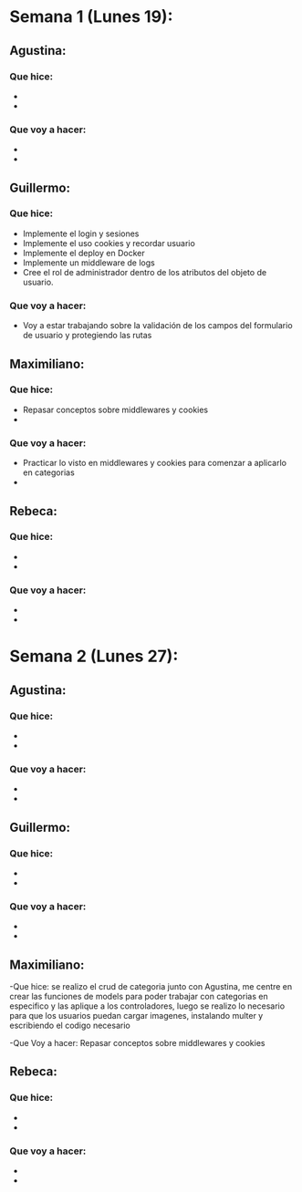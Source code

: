 # Semana 1 (Lunes 19):

## Agustina:
### Que hice: 
- 
- 
### Que voy a hacer:
- 
- 

## Guillermo:
### Que hice: 
- Implemente el login y sesiones
- Implemente el uso cookies y recordar usuario
- Implemente el deploy en Docker 
- Implemente un middleware de logs
- Cree el rol de administrador dentro de los atributos del objeto de usuario.
### Que voy a hacer:
- Voy a estar trabajando sobre la validación de los campos del formulario de usuario y protegiendo las rutas

## Maximiliano:
### Que hice: 
- Repasar conceptos sobre middlewares y cookies 
- 
### Que voy a hacer:
- Practicar lo visto en middlewares y cookies para comenzar a aplicarlo en categorias 
- 

## Rebeca:
### Que hice: 
- 
- 
### Que voy a hacer:
- 
- 


# Semana 2 (Lunes 27):

## Agustina:
### Que hice: 
- 
- 
### Que voy a hacer:
- 
- 

## Guillermo:
### Que hice: 
- 
- 
### Que voy a hacer:
- 
- 

## Maximiliano:
 -Que hice:
se realizo el crud de categoria junto con Agustina, me centre en crear las funciones de models para poder trabajar con categorias en especifico y las aplique a los controladores, luego se realizo lo necesario para que los usuarios puedan cargar imagenes, instalando multer y escribiendo el codigo necesario

-Que Voy a hacer:
Repasar conceptos sobre middlewares y cookies


## Rebeca:
### Que hice: 
- 
- 
### Que voy a hacer:
- 
- 
